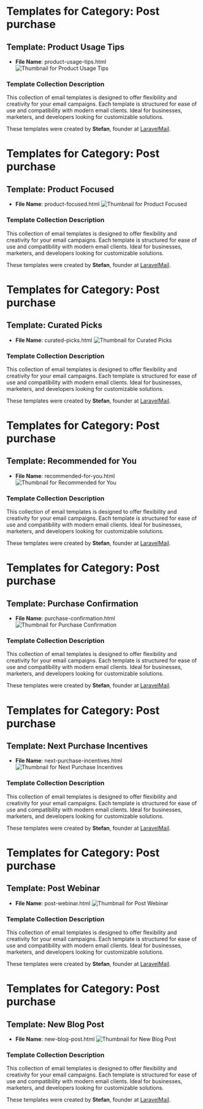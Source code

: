 # Templates for Category: Post purchase

## Template: Product Usage Tips
- **File Name**: product-usage-tips.html
![Thumbnail for Product Usage Tips](./product-usage-tips.png)

### Template Collection Description
This collection of email templates is designed to offer flexibility and creativity for your email campaigns. Each template is structured for ease of use and compatibility with modern email clients. Ideal for businesses, marketers, and developers looking for customizable solutions.

These templates were created by **Stefan**, founder at [LaravelMail](https://laravelmail.com).

# Templates for Category: Post purchase

## Template: Product Focused
- **File Name**: product-focused.html
![Thumbnail for Product Focused](./product-focused.png)

### Template Collection Description
This collection of email templates is designed to offer flexibility and creativity for your email campaigns. Each template is structured for ease of use and compatibility with modern email clients. Ideal for businesses, marketers, and developers looking for customizable solutions.

These templates were created by **Stefan**, founder at [LaravelMail](https://laravelmail.com).

# Templates for Category: Post purchase

## Template: Curated Picks
- **File Name**: curated-picks.html
![Thumbnail for Curated Picks](./curated-picks.png)

### Template Collection Description
This collection of email templates is designed to offer flexibility and creativity for your email campaigns. Each template is structured for ease of use and compatibility with modern email clients. Ideal for businesses, marketers, and developers looking for customizable solutions.

These templates were created by **Stefan**, founder at [LaravelMail](https://laravelmail.com).

# Templates for Category: Post purchase

## Template: Recommended for You
- **File Name**: recommended-for-you.html
![Thumbnail for Recommended for You](./recommended-for-you.png)

### Template Collection Description
This collection of email templates is designed to offer flexibility and creativity for your email campaigns. Each template is structured for ease of use and compatibility with modern email clients. Ideal for businesses, marketers, and developers looking for customizable solutions.

These templates were created by **Stefan**, founder at [LaravelMail](https://laravelmail.com).

# Templates for Category: Post purchase

## Template: Purchase Confirmation
- **File Name**: purchase-confirmation.html
![Thumbnail for Purchase Confirmation](./purchase-confirmation.png)

### Template Collection Description
This collection of email templates is designed to offer flexibility and creativity for your email campaigns. Each template is structured for ease of use and compatibility with modern email clients. Ideal for businesses, marketers, and developers looking for customizable solutions.

These templates were created by **Stefan**, founder at [LaravelMail](https://laravelmail.com).

# Templates for Category: Post purchase

## Template: Next Purchase Incentives
- **File Name**: next-purchase-incentives.html
![Thumbnail for Next Purchase Incentives](./next-purchase-incentives.png)

### Template Collection Description
This collection of email templates is designed to offer flexibility and creativity for your email campaigns. Each template is structured for ease of use and compatibility with modern email clients. Ideal for businesses, marketers, and developers looking for customizable solutions.

These templates were created by **Stefan**, founder at [LaravelMail](https://laravelmail.com).

# Templates for Category: Post purchase

## Template: Post Webinar
- **File Name**: post-webinar.html
![Thumbnail for Post Webinar](./post-webinar.png)

### Template Collection Description
This collection of email templates is designed to offer flexibility and creativity for your email campaigns. Each template is structured for ease of use and compatibility with modern email clients. Ideal for businesses, marketers, and developers looking for customizable solutions.

These templates were created by **Stefan**, founder at [LaravelMail](https://laravelmail.com).

# Templates for Category: Post purchase

## Template: New Blog Post
- **File Name**: new-blog-post.html
![Thumbnail for New Blog Post](./new-blog-post.png)

### Template Collection Description
This collection of email templates is designed to offer flexibility and creativity for your email campaigns. Each template is structured for ease of use and compatibility with modern email clients. Ideal for businesses, marketers, and developers looking for customizable solutions.

These templates were created by **Stefan**, founder at [LaravelMail](https://laravelmail.com).

